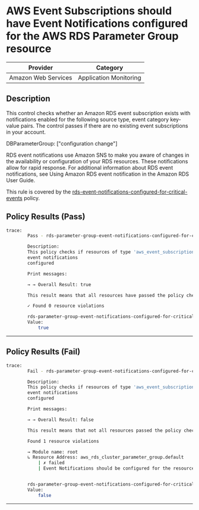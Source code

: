 # AWS Event Subscriptions should have Event Notifications configured for the AWS RDS Parameter Group resource

| Provider            |        Category         |
| ------------------- |      ------------       |
| Amazon Web Services |  Application Monitoring |

## Description

This control checks whether an Amazon RDS event subscription exists with notifications enabled for the following source type, event category key-value pairs. The control passes if there are no existing event subscriptions in your account.

DBParameterGroup: ["configuration change"]

RDS event notifications use Amazon SNS to make you aware of changes in the availability or configuration of your RDS resources. These notifications allow for rapid response. For additional information about RDS event notifications, see Using Amazon RDS event notification in the Amazon RDS User Guide.

This rule is covered by the [rds-event-notifications-configured-for-critical-events](../../policies/rds-event-notifications-configured-for-critical-events.sentinel) policy.

## Policy Results (Pass)

```bash
trace:
        Pass - rds-parameter-group-event-notifications-configured-for-critical-events.sentinel

        Description:
        This policy checks if resources of type 'aws_event_subscription' have the
        event notifications
        configured

        Print messages:

        → → Overall Result: true

        This result means that all resources have passed the policy check for the policy rds-event-notifications-configured-for-critical-events.

        ✓ Found 0 resource violations

        rds-parameter-group-event-notifications-configured-for-critical-events.sentinel:110:1 - Rule "main"
        Value:
            true
```

---

## Policy Results (Fail)

```bash
trace:
        Fail - rds-parameter-group-event-notifications-configured-for-critical-events.sentinel

        Description:
        This policy checks if resources of type 'aws_event_subscription' have the
        event notifications
        configured

        Print messages:

        → → Overall Result: false

        This result means that not all resources passed the policy check and the protected behavior is not allowed for the policy rds-event-notifications-configured-for-critical-events.

        Found 1 resource violations

        → Module name: root
        ↳ Resource Address: aws_rds_cluster_parameter_group.default
            | ✗ failed
            | Event Notifications should be configured for the resource critical events, Refer to https://docs.aws.amazon.com/securityhub/latest/userguide/rds-controls.html#rds-21 for more details.


        rds-parameter-group-event-notifications-configured-for-critical-events.sentinel:110:1 - Rule "main"
        Value:
            false
```

---
